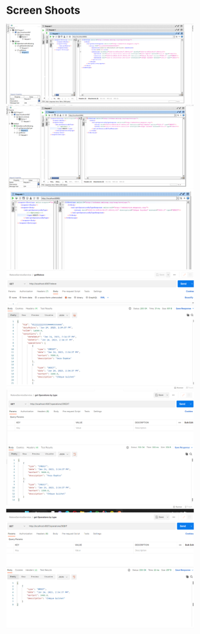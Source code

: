 # Screen Shoots
<img src="screens/getReleve.png" alt="getReleve">
<img src="screens/getOperationByType.png" alt="getReleve">
<img src="screens/getOperationByTypeSoap.png" alt="getReleve">
<img src="screens/getReleveRest.png" alt="getReleve">
<img src="screens/getOperationByTypeRest.png" alt="getReleve">
<img src="screens/getOperByTypeRest.png" alt="getReleve">